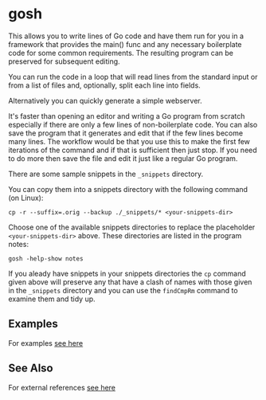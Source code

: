 <!-- Created by mkdoc DO NOT EDIT. -->

# gosh

This allows you to write lines of Go code and have them run for you in a
framework that provides the main() func and any necessary boilerplate code for
some common requirements. The resulting program can be preserved for subsequent
editing.

You can run the code in a loop that will read lines from the standard input or
from a list of files and, optionally, split each line into fields.

Alternatively you can quickly generate a simple webserver.

It's faster than opening an editor and writing a Go program from scratch
especially if there are only a few lines of non-boilerplate code. You can also
save the program that it generates and edit that if the few lines become many
lines. The workflow would be that you use this to make the first few iterations
of the command and if that is sufficient then just stop. If you need to do more
then save the file and edit it just like a regular Go program.



There are some sample snippets in the `_snippets` directory.

You can copy them into a snippets directory with the following
command (on Linux):

```
cp -r --suffix=.orig --backup ./_snippets/* <your-snippets-dir>
```

Choose one of the available snippets directories to replace the placeholder
`<your-snippets-dir>` above. These directories are listed in the program
notes:

```
gosh -help-show notes
```

If you aleady have snippets in your snippets directories the `cp` command
given above will preserve any that have a clash of names with those given in
the `_snippets` directory and you can use the `findCmpRm` command to examine
them and tidy up.


## Examples
For examples [see here](_gosh.EXAMPLES.md)


## See Also
For external references [see here](_gosh.REFERENCES.md)
